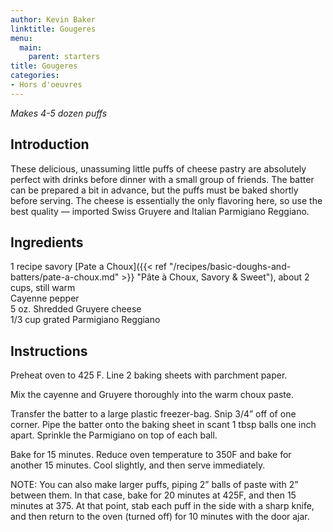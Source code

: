 ```yaml
---
author: Kevin Baker
linktitle: Gougeres
menu:
  main:
    parent: starters
title: Gougeres
categories:
- Hors d'oeuvres 
---
```

*Makes 4-5 dozen puffs*

## Introduction

These delicious, unassuming little puffs of cheese pastry are absolutely perfect with drinks before dinner with a small group of friends. The batter can be prepared a bit in advance, but the puffs must be baked shortly before serving. The cheese is essentially the only flavoring here, so use the best quality — imported Swiss Gruyere and Italian Parmigiano Reggiano.

## Ingredients

<div class="ingredient-list">

1 recipe savory [Pate a Choux]({{< ref "/recipes/basic-doughs-and-batters/pate-a-choux.md" >}} "Pâte à Choux, Savory & Sweet"), about 2 cups, still warm  
Cayenne pepper  
5 oz. Shredded Gruyere cheese  
1/3 cup grated Parmigiano Reggiano   

</div>

## Instructions

Preheat oven to 425 F. Line 2 baking sheets with parchment paper.

Mix the cayenne and Gruyere thoroughly into the warm choux paste. 

Transfer the batter to a large plastic freezer-bag. Snip 3/4” off of one corner.  Pipe the batter onto the baking sheet in scant 1 tbsp balls one inch apart. Sprinkle the Parmigiano on top of each ball.

Bake for 15 minutes. Reduce oven temperature to 350F and bake for another 15 minutes.  Cool slightly, and then serve immediately. 

NOTE: You can also make larger puffs, piping 2” balls of paste with 2” between them.  In that case, bake for 20 minutes at 425F, and then 15 minutes at 375. At that point, stab each puff in the side with a sharp knife, and then return to the oven (turned off) for 10 minutes with the door ajar.